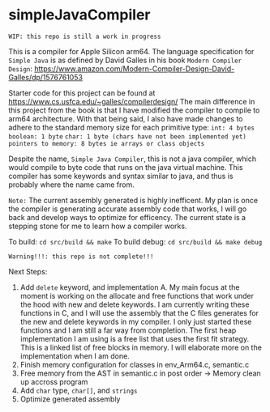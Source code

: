 # simpleJavaCompiler

```WIP: this repo is still a work in progress```

This is a compiler for Apple Silicon arm64. The language specification for ```Simple Java``` is as defined by David Galles in his book ```Modern Compiler Design```: https://www.amazon.com/Modern-Compiler-Design-David-Galles/dp/1576761053

Starter code for this project can be found at https://www.cs.usfca.edu/~galles/compilerdesign/
The main difference in this project from the book is that I have modified the compiler to compile to arm64 architecture.
With that being said, I also have made changes to adhere to the standard memory size for each primitive type:
```int: 4 bytes```
```boolean: 1 byte```
```char: 1 byte (chars have not been implemented yet)```
```pointers to memory: 8 bytes ie arrays or class objects```


Despite the name, ```Simple Java Compiler```, this is not a java compiler, which would compile to byte code that runs on the java virtual machine. This compiler has some keywords and syntax similar to java, and thus is probably where the name came from.

```Note:``` The current assembly generated is highly inefficent. My plan is once the compiler is generating accurate assembly code that works, I will go back and develop ways to optimize for efficency. The current state is a stepping stone for me to learn how a compiler works.

To build: ```cd src/build && make```
To build debug: ```cd src/build && make debug```

```Warning!!!: this repo is not complete!!!```

Next Steps:
1. Add ```delete``` keyword, and implementation
    A. My main focus at the moment is working on the allocate and free functions that work under the hood with new and delete keywords. I am currently writing these functions in C, and I will use the assembly that the C files generates for the new and delete keywords in my compiler. I only just started these functions and I am still a far way from completion. The first heap implementation I am using is a free list that uses the first fit strategy. This is a linked list of free blocks in memory. I will elaborate more on the implementation when I am done.
2. Finish memory configuration for classes in env_Arm64.c, semantic.c
3. Free memory from the AST in semantic.c in post order
    -> Memory clean up accross program
4. Add ```char``` type, ```char[]```, and ```strings```
5. Optimize generated assembly
